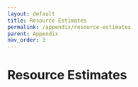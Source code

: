```yaml
---
layout: default
title: Resource Estimates
permalink: /appendix/resource-estimates
parent: Appendix
nav_order: 3
---
```


# Resource Estimates
